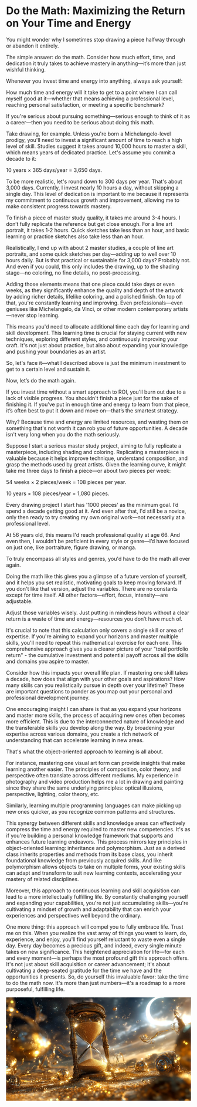 # Do the Math: Maximizing the Return on Your Time and Energy

You might wonder why I sometimes stop drawing a piece halfway through or abandon it entirely.

The simple answer: do the math. Consider how much effort, time, and dedication it truly takes to achieve mastery in anything—it’s more than just wishful thinking.

Whenever you invest time and energy into anything, always ask yourself:

How much time and energy will it take to get to a point where I can call myself good at it—whether that means achieving a professional level, reaching personal satisfaction, or meeting a specific benchmark?

If you're serious about pursuing something—serious enough to think of it as a career—then you need to be serious about doing this math.

Take drawing, for example. Unless you're born a Michelangelo-level prodigy, you'll need to invest a significant amount of time to reach a high level of skill. Studies suggest it takes around 10,000 hours to master a skill, which means years of dedicated practice. Let's assume you commit a decade to it:

10 years × 365 days/year = 3,650 days.

To be more realistic, let's round down to 300 days per year. That's about 3,000 days. Currently, I invest nearly 10 hours a day, without skipping a single day. This level of dedication is important to me because it represents my commitment to continuous growth and improvement, allowing me to make consistent progress towards mastery.

To finish a piece of master study quality, it takes me around 3-4 hours. I don’t fully replicate the reference but get close enough. For a line art portrait, it takes 1-2 hours. Quick sketches take less than an hour, and basic learning or practice sketches also take less than an hour.

Realistically, I end up with about 2 master studies, a couple of line art portraits, and some quick sketches per day—adding up to well over 10 hours daily. But is that practical or sustainable for 3,000 days? Probably not. And even if you could, this only includes the drawing, up to the shading stage—no coloring, no fine details, no post-processing.

Adding those elements means that one piece could take days or even weeks, as they significantly enhance the quality and depth of the artwork by adding richer details, lifelike coloring, and a polished finish. On top of that, you're constantly learning and improving. Even professionals—even geniuses like Michelangelo, da Vinci, or other modern  contemporary artists—never stop learning.

This means you'd need to allocate additional time each day for learning and skill development. This learning time is crucial for staying current with new techniques, exploring different styles, and continuously improving your craft. It's not just about practice, but also about expanding your knowledge and pushing your boundaries as an artist.

So, let's face it—what I described above is just the minimum investment to get to a certain level and sustain it.

Now, let’s do the math again.

If you invest time without a smart approach to ROI, you'll burn out due to a lack of visible progress. You shouldn't finish a piece just for the sake of finishing it. If you’ve put in enough time and energy to learn from that piece, it’s often best to put it down and move on—that’s the smartest strategy.

Why? Because time and energy are limited resources, and wasting them on something that's not worth it can rob you of future opportunities. A decade isn't very long when you do the math seriously.

Suppose I start a serious master study project, aiming to fully replicate a masterpiece, including shading and coloring. Replicating a masterpiece is valuable because it helps improve technique, understand composition, and grasp the methods used by great artists. Given the learning curve, it might take me three days to finish a piece—or about two pieces per week:

54 weeks × 2 pieces/week = 108 pieces per year.

10 years × 108 pieces/year = 1,080 pieces.

Every drawing project I start has '1000 pieces' as the minimum goal. I’d spend a decade getting good at it. And even after that, I'd still be a novice, only then ready to try creating my own original work—not necessarily at a professional level.

At 56 years old, this means I'd reach professional quality at age 66. And even then, I wouldn’t be proficient in every style or genre—I’d have focused on just one, like portraiture, figure drawing, or manga.

To truly encompass all styles and genres, you'd have to do the math all over again.

Doing the math like this gives you a glimpse of a future version of yourself, and it helps you set realistic, motivating goals to keep moving forward. If you don't like that version, adjust the variables. There are no constants except for time itself. All other factors—effort, focus, intensity—are adjustable.

Adjust those variables wisely. Just putting in mindless hours without a clear return is a waste of time and energy—resources you don’t have much of.

It's crucial to note that this calculation only covers a single skill or area of expertise. If you're aiming to expand your horizons and master multiple skills, you'll need to repeat this mathematical exercise for each one. This comprehensive approach gives you a clearer picture of your "total portfolio return" - the cumulative investment and potential payoff across all the skills and domains you aspire to master.

Consider how this impacts your overall life plan. If mastering one skill takes a decade, how does that align with your other goals and aspirations? How many skills can you realistically pursue in depth over your lifetime? These are important questions to ponder as you map out your personal and professional development journey.

One encouraging insight I can share is that as you expand your horizons and master more skills, the process of acquiring new ones often becomes more efficient. This is due to the interconnected nature of knowledge and the transferable skills you develop along the way. By broadening your expertise across various domains, you create a rich network of understanding that can accelerate learning in new areas.

That's what the object-oriented approach to learning is all about.

For instance, mastering one visual art form can provide insights that make learning another easier. The principles of composition, color theory, and perspective often translate across different mediums. My experience in photography and video production helps me a lot in drawing and painting since they share the same underlying principles: optical illusions, perspective, lighting, color theory, etc.

Similarly, learning multiple programming languages can make picking up new ones quicker, as you recognize common patterns and structures.

This synergy between different skills and knowledge areas can effectively compress the time and energy required to master new competencies. It's as if you're building a personal knowledge framework that supports and enhances future learning endeavors. This process mirrors key principles in object-oriented learning: inheritance and polymorphism. Just as a derived class inherits properties and methods from its base class, you inherit foundational knowledge from previously acquired skills. And like polymorphism allows objects to take on multiple forms, your existing skills can adapt and transform to suit new learning contexts, accelerating your mastery of related disciplines.

Moreover, this approach to continuous learning and skill acquisition can lead to a more intellectually fulfilling life. By constantly challenging yourself and expanding your capabilities, you're not just accumulating skills—you're cultivating a mindset of growth and adaptability that can enrich your experiences and perspectives well beyond the ordinary.

One more thing: this approach will compel you to fully embrace life. Trust me on this. When you realize the vast array of things you want to learn, do, experience, and enjoy, you'll find yourself reluctant to waste even a single day. Every day becomes a precious gift, and indeed, every single minute takes on new significance. This heightened appreciation for life—for each and every moment—is perhaps the most profound gift this approach offers. It's not just about skill acquisition or career advancement; it's about cultivating a deep-seated gratitude for the time we have and the opportunities it presents. So, do yourself this invaluable favor: take the time to do the math now. It's more than just numbers—it's a roadmap to a more purposeful, fulfilling life.

![img_104.png](../images/img_104.png)

